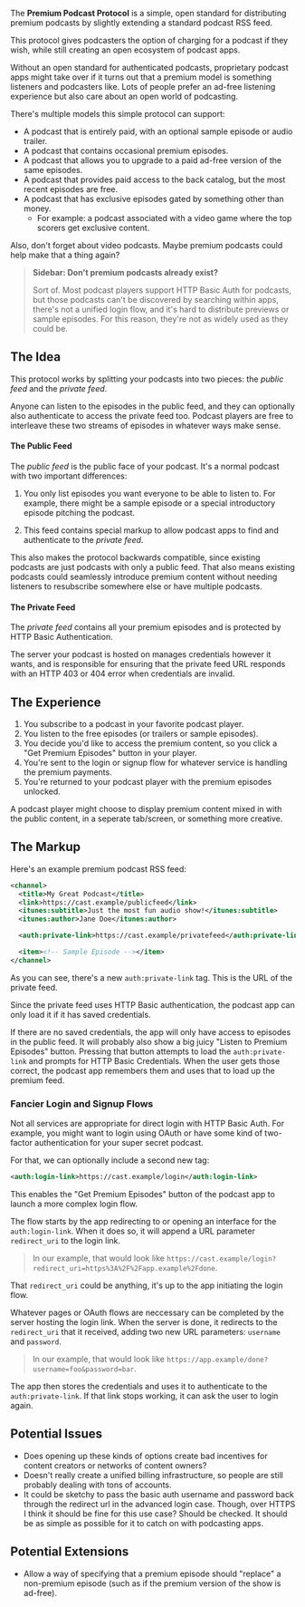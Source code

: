 The **Premium Podcast Protocol** is a simple, open standard for distributing premium podcasts by slightly extending a standard podcast RSS feed.

This protocol gives podcasters the option of charging for a podcast if they wish, while still creating an open ecosystem of podcast apps.

Without an open standard for authenticated podcasts, proprietary podcast apps might take over if it turns out that a premium model is something listeners and podcasters like. Lots of people prefer an ad-free listening experience but also care about an open world of podcasting.

There's multiple models this simple protocol can support:

- A podcast that is entirely paid, with an optional sample episode or audio trailer.
- A podcast that contains occasional premium episodes.
- A podcast that allows you to upgrade to a paid ad-free version of the same episodes.
- A podcast that provides paid access to the back catalog, but the most recent episodes are free.
- A podcast that has exclusive episodes gated by something other than money.
  - For example: a podcast associated with a video game where the top scorers get exclusive content.

Also, don't forget about video podcasts. Maybe premium podcasts could help make that a thing again?

> **Sidebar: Don't premium podcasts already exist?**
>
> Sort of. Most podcast players support HTTP Basic Auth for podcasts, but those podcasts can't be discovered by searching within apps, there's not a unified login flow, and it's hard to distribute previews or sample episodes. For this reason, they're not as widely used as they could be.

## The Idea

This protocol works by splitting your podcasts into two pieces: the _public feed_ and the _private feed_.

Anyone can listen to the episodes in the public feed, and they can optionally also authenticate to access the private feed too. Podcast players are free to interleave these two streams of episodes in whatever ways make sense.

#### The Public Feed

The _public feed_ is the public face of your podcast. It's a normal podcast with two important differences:

1. You only list episodes you want everyone to be able to listen to. For example, there might be a sample episode or a special introductory episode pitching the podcast.

2. This feed contains special markup to allow podcast apps to find and authenticate to the _private feed_.

This also makes the protocol backwards compatible, since existing podcasts are just podcasts with only a public feed. That also means existing podcasts could seamlessly introduce premium content without needing listeners to resubscribe somewhere else or have multiple podcasts.

#### The Private Feed

The _private feed_  contains all your premium episodes and is protected by HTTP Basic Authentication.

The server your podcast is hosted on manages credentials however it wants, and is responsible for ensuring that the private feed URL responds with an HTTP 403 or 404 error when credentials are invalid.

## The Experience

1. You subscribe to a podcast in your favorite podcast player.
2. You listen to the free episodes (or trailers or sample episodes).
3. You decide you'd like to access the premium content, so you click a "Get Premium Episodes" button in your player.
4. You're sent to the login or signup flow for whatever service is handling the premium payments.
5. You're returned to your podcast player with the premium episodes unlocked.

A podcast player might choose to display premium content mixed in with the public content, in a seperate tab/screen, or something more creative.

## The Markup
Here's an example premium podcast RSS feed:

```xml
<channel>
  <title>My Great Podcast</title>
  <link>https://cast.example/publicfeed</link>
  <itunes:subtitle>Just the most fun audio show!</itunes:subtitle>
  <itunes:author>Jane Doe</itunes:author>

  <auth:private-link>https://cast.example/privatefeed</auth:private-link>

  <item><!-- Sample Episode --></item>
</channel>
```

As you can see, there's a new `auth:private-link` tag. This is the URL of the private feed.

Since the private feed uses HTTP Basic authentication, the podcast app can only load it if it has saved credentials.

If there are no saved credentials, the app will only have access to episodes in the public feed. It will probably also show a big juicy "Listen to Premium Episodes" button. Pressing that button attempts to load the `auth:private-link` and prompts for HTTP Basic Credentials. When the user gets those correct, the podcast app remembers them and uses that to load up the premium feed.

### Fancier Login and Signup Flows

Not all services are appropriate for direct login with HTTP Basic Auth. For example, you might want to login using OAuth or have some kind of two-factor authentication for your super secret podcast.

For that, we can optionally include a second new tag:

```rss
<auth:login-link>https://cast.example/login</auth:login-link>
```

This enables the "Get Premium Episodes" button of the podcast app to launch a more complex login flow.

The flow starts by the app redirecting to or opening an interface for the `auth:login-link`. When it does so, it will append a URL parameter `redirect_uri` to the login link.

> In our example, that would look like `https://cast.example/login?redirect_uri=https%3A%2F%2Fapp.example%2Fdone`.

That `redirect_uri` could be anything, it's up to the app initiating the login flow.

Whatever pages or OAuth flows are neccessary can be completed by the server hosting the login link. When the server is done, it redirects to the `redirect_uri` that it received, adding two new URL parameters: `username` and `password`.

> In our example, that would look like `https://app.example/done?username=foo&password=bar`.

The app then stores the credentials and uses it to authenticate to the `auth:private-link`. If that link stops working, it can ask the user to login again.

## Potential Issues

- Does opening up these kinds of options create bad incentives for content creators or networks of content owners?
- Doesn't really create a unified billing infrastructure, so people are still probably dealing with tons of accounts.
- It could be sketchy to pass the basic auth username and password back through the redirect url in the advanced login case. Though, over HTTPS I think it should be fine for this use case? Should be checked. It should be as simple as possible for it to catch on with podcasting apps.

## Potential Extensions

- Allow a way of specifying that a premium episode should "replace" a non-premium episode (such as if the premium version of the show is ad-free).
